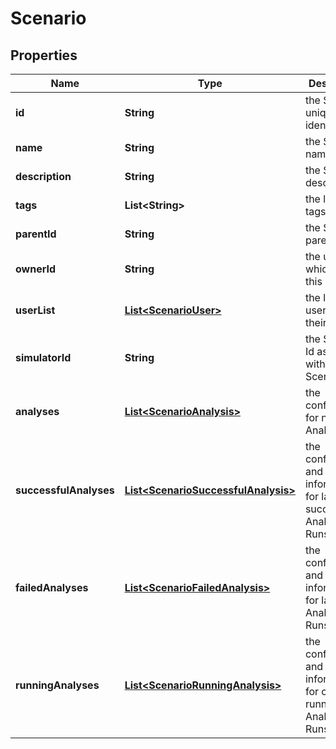 

# Scenario


## Properties

Name | Type | Description | Notes
------------ | ------------- | ------------- | -------------
**id** | **String** | the Scenario unique identifier |  [optional] [readonly]
**name** | **String** | the Scenario name | 
**description** | **String** | the Scenario description |  [optional]
**tags** | **List&lt;String&gt;** | the list of tags |  [optional]
**parentId** | **String** | the Scenario parent id |  [optional]
**ownerId** | **String** | the user id which own this Scenario |  [optional] [readonly]
**userList** | [**List&lt;ScenarioUser&gt;**](ScenarioUser.md) | the list of users Id with their role |  [optional]
**simulatorId** | **String** | the Simulator Id associated with this Scenario |  [optional] [readonly]
**analyses** | [**List&lt;ScenarioAnalysis&gt;**](ScenarioAnalysis.md) | the configuration for next Analysis |  [optional]
**successfulAnalyses** | [**List&lt;ScenarioSuccessfulAnalysis&gt;**](ScenarioSuccessfulAnalysis.md) | the configuration and information for last successful Analyses Runs |  [optional] [readonly]
**failedAnalyses** | [**List&lt;ScenarioFailedAnalysis&gt;**](ScenarioFailedAnalysis.md) | the configuration and information for last failed Analyses Runs |  [optional] [readonly]
**runningAnalyses** | [**List&lt;ScenarioRunningAnalysis&gt;**](ScenarioRunningAnalysis.md) | the configuration and information for currently running Analyses Runs |  [optional] [readonly]



